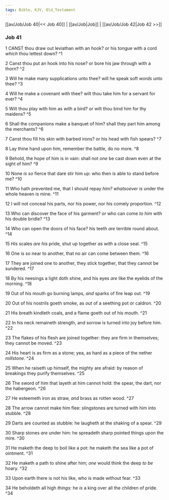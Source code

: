 ```yaml
---
tags: Bible, KJV, Old_Testament
---
```


[[av/Job/Job 40|<< Job 40]] | [[av/Job|Job]] | [[av/Job/Job 42|Job 42 >>]]

### Job 41

1 CANST thou draw out leviathan with an hook? or his tongue with a cord _which_ thou lettest down? ^1

2 Canst thou put an hook into his nose? or bore his jaw through with a thorn? ^2

3 Will he make many supplications unto thee? will he speak soft _words_ unto thee? ^3

4 Will he make a covenant with thee? wilt thou take him for a servant for ever? ^4

5 Wilt thou play with him as _with_ a bird? or wilt thou bind him for thy maidens? ^5

6 Shall the companions make a banquet of him? shall they part him among the merchants? ^6

7 Canst thou fill his skin with barbed irons? or his head with fish spears? ^7

8 Lay thine hand upon him, remember the battle, do no more. ^8

9 Behold, the hope of him is in vain: shall not _one_ be cast down even at the sight of him? ^9

10 None _is_ _so_ fierce that dare stir him up: who then is able to stand before me? ^10

11 Who hath prevented me, that I should repay _him?_ _whatsoever_ _is_ under the whole heaven is mine. ^11

12 I will not conceal his parts, nor his power, nor his comely proportion. ^12

13 Who can discover the face of his garment? _or_ who can come _to_ _him_ with his double bridle? ^13

14 Who can open the doors of his face? his teeth _are_ terrible round about. ^14

15 _His_ scales _are_ _his_ pride, shut up together _as_ _with_ a close seal. ^15

16 One is so near to another, that no air can come between them. ^16

17 They are joined one to another, they stick together, that they cannot be sundered. ^17

18 By his neesings a light doth shine, and his eyes _are_ like the eyelids of the morning. ^18

19 Out of his mouth go burning lamps, _and_ sparks of fire leap out. ^19

20 Out of his nostrils goeth smoke, as _out_ of a seething pot or caldron. ^20

21 His breath kindleth coals, and a flame goeth out of his mouth. ^21

22 In his neck remaineth strength, and sorrow is turned into joy before him. ^22

23 The flakes of his flesh are joined together: they are firm in themselves; they cannot be moved. ^23

24 His heart is as firm as a stone; yea, as hard as a piece of the nether _millstone_. ^24

25 When he raiseth up himself, the mighty are afraid: by reason of breakings they purify themselves. ^25

26 The sword of him that layeth at him cannot hold: the spear, the dart, nor the habergeon. ^26

27 He esteemeth iron as straw, _and_ brass as rotten wood. ^27

28 The arrow cannot make him flee: slingstones are turned with him into stubble. ^28

29 Darts are counted as stubble: he laugheth at the shaking of a spear. ^29

30 Sharp stones _are_ under him: he spreadeth sharp pointed things upon the mire. ^30

31 He maketh the deep to boil like a pot: he maketh the sea like a pot of ointment. ^31

32 He maketh a path to shine after him; _one_ would think the deep _to_ _be_ hoary. ^32

33 Upon earth there is not his like, who is made without fear. ^33

34 He beholdeth all high _things:_ he _is_ a king over all the children of pride. ^34
